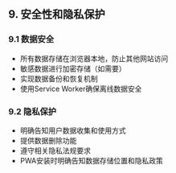 ## 9. 安全性和隐私保护

### 9.1 数据安全
- 所有数据存储在浏览器本地，防止其他网站访问
- 敏感数据进行加密存储（如需要）
- 实现数据备份和恢复机制
- 使用Service Worker确保离线数据安全

### 9.2 隐私保护
- 明确告知用户数据收集和使用方式
- 提供数据删除功能
- 遵守相关隐私法规要求
- PWA安装时明确告知数据存储位置和隐私政策